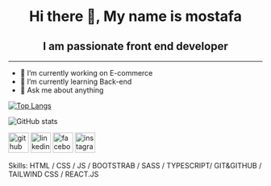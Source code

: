 <h1 align="center">Hi there 👋, My name is mostafa</h1>
<h2 align="center">I am passionate front end developer</h2>
<hr>

- 🔭 I’m currently working on E-commerce 
- 🌱 I’m currently learning Back-end 
- 💬 Ask me about anything  

[![Top Langs](https://github-readme-stats.vercel.app/api/top-langs/?username=mostafa-rayan1924)](https://github.com/anuraghazra/github-readme-stats)

![GitHub stats](https://github-readme-stats.vercel.app/api?username=mostafa-rayan1924&show_icons=true) 

[<img src='https://cdn.jsdelivr.net/npm/simple-icons@3.0.1/icons/github.svg' alt='github' height='40'>](https://github.com/mostafa-rayan1924)  [<img src='https://cdn.jsdelivr.net/npm/simple-icons@3.0.1/icons/linkedin.svg' alt='linkedin' height='40'>](https://www.linkedin.com/in/https://www.linkedin.com/in/mostafa-rayan-86305b247//)  [<img src='https://cdn.jsdelivr.net/npm/simple-icons@3.0.1/icons/facebook.svg' alt='facebook' height='40'>](https://www.facebook.com/https://www.facebook.com/tata.rayan.5)  [<img src='https://cdn.jsdelivr.net/npm/simple-icons@3.0.1/icons/instagram.svg' alt='instagram' height='40'>](https://www.instagram.com/https://www.instagram.com/mostafarayan7/?hl=en/)  

Skills: HTML / CSS / JS / BOOTSTRAB / SASS / TYPESCRIPT/ GIT&GITHUB / TAILWIND CSS / REACT.JS














 




